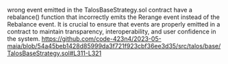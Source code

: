 wrong event emitted in the TalosBaseStrategy.sol contract have a rebalance() function that incorrectly emits the Rerange event instead of the Rebalance event.
It is crucial to ensure that events are properly emitted in a contract to maintain transparency, interoperability, and user confidence in the system. 
https://github.com/code-423n4/2023-05-maia/blob/54a45beb1428d85999da3f721f923cbf36ee3d35/src/talos/base/TalosBaseStrategy.sol#L311-L321
